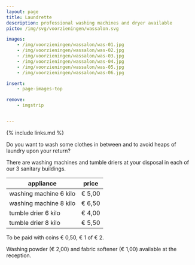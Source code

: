 ```yaml
---
layout: page
title: Laundrette
description: professional washing machines and dryer available
picto: /img/svg/voorzieningen/wassalon.svg

images:
    - /img/voorzieningen/wassalon/was-01.jpg
    - /img/voorzieningen/wassalon/was-02.jpg
    - /img/voorzieningen/wassalon/was-03.jpg
    - /img/voorzieningen/wassalon/was-04.jpg
    - /img/voorzieningen/wassalon/was-05.jpg
    - /img/voorzieningen/wassalon/was-06.jpg

insert:
    - page-images-top

remove:
    - imgstrip


---
```

{% include links.md %}

Do you want to wash some clothes in between and to avoid heaps of laundry upon your return?

There are washing machines and tumble driers at your disposal in each of our 3 sanitary buildings.


| appliance                   | price  |
|--------------------------   |:------:|
| washing machine 6 kilo      | € 5,00 |
| washing machine 8 kilo      | € 6,50 |
| tumble drier 6 kilo         | € 4,00 |
| tumble drier 8 kilo         | € 5,50 |


To be paid with coins € 0,50, € 1 of € 2.

Washing powder (€ 2,00) and fabric softener (€ 1,00) available at the reception.
